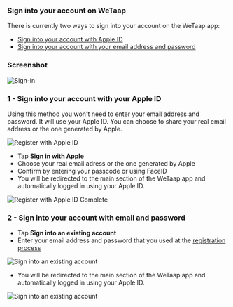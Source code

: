 ### **Sign into your account on WeTaap** <a name="sign-in"></a>

There is currently two ways to sign into your account on the WeTaap app:

- [Sign into your account with Apple ID](../tutorials/how-to-sign-in.md#signin-with-apple-id)
- [Sign into your account with your email address and password](../tutorials/how-to-sign-in.md#signin-with-email)

### **Screenshot** <a name="screenshots"></a>
![Sign-in](../images/tutorials/sign-in/sign-in.jpg)

### **1 - Sign into your account with your Apple ID** <a name="signin-with-apple-id"></a>
Using this method you won't need to enter your email address and password. It will use your Apple ID.
You can choose to share your real email address or the one generated by Apple.

![Register with Apple ID](../images/tutorials/register/apple/register-with-apple.jpg)

- Tap **Sign in with Apple**
- Choose your real email adress or the one generated by Apple
- Confirm by entering your passcode or using FaceID
- You will be redirected to the main section of the WeTaap app and automatically logged in using your Apple ID.

![Register with Apple ID Complete](../images/tutorials/register/apple/register-with-apple-complete.jpg)

### **2 - Sign into your account with email and password** <a name="signin-with-email"></a>

- Tap **Sign into an existing account**
- Enter your email address and password that you used at the [registration process](../tutorials/how-to-register.md#register-with-email)

![Sign into an existing account](../images/tutorials/sign-in/email/sign-in-with-email.jpg)

- You will be redirected to the main section of the WeTaap app and automatically logged in using your Apple ID.

![Sign into an existing account](../images/tutorials/sign-in/email/sign-in-succeed.jpg)
